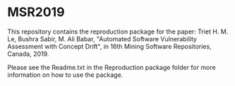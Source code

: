 # MSR2019
This repository contains the reproduction package for the paper: Triet H. M. Le, Bushra Sabir, M. Ali Babar, "Automated Software Vulnerability Assessment with Concept Drift", in 16th Mining Software Repositories, Canada, 2019.

Please see the Readme.txt in the Reproduction package folder for more information on how to use the package.
